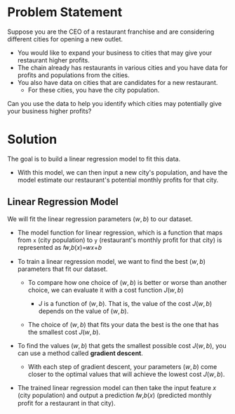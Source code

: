 # Problem Statement
Suppose you are the CEO of a restaurant franchise and are considering different cities for opening a new outlet.
- You would like to expand your business to cities that may give your restaurant higher profits.
- The chain already has restaurants in various cities and you have data for profits and populations from the cities.
- You also have data on cities that are candidates for a new restaurant. 
    - For these cities, you have the city population.
    
Can you use the data to help you identify which cities may potentially give your business higher profits?

# Solution
The goal is to build a linear regression model to fit this data.
- With this model, we can then input a new city's population, and have the model estimate our restaurant's potential monthly profits for that city.

## Linear Regression Model
We will fit the linear regression parameters $(w,b)$ to our dataset.
- The model function for linear regression, which is a function that maps from `x` (city population) to `y` (restaurant's monthly profit for that city) is represented as
    𝑓𝑤,𝑏(𝑥)=𝑤𝑥+𝑏

- To train a linear regression model, we want to find the best $(w,b)$ parameters that fit our dataset.  

    - To compare how one choice of $(w,b)$ is better or worse than another choice, we can evaluate it with a cost function $J(w,b)$
      - $J$ is a function of $(w,b)$. That is, the value of the cost $J(w,b)$ depends on the value of $(w,b)$.
  
    - The choice of $(w,b)$ that fits your data the best is the one that has the smallest cost $J(w,b)$.


- To find the values $(w,b)$ that gets the smallest possible cost $J(w,b)$, you can use a method called **gradient descent**. 
  - With each step of gradient descent, your parameters $(w,b)$ come closer to the optimal values that will achieve the lowest cost $J(w,b)$.
  

- The trained linear regression model can then take the input feature $x$ (city population) and output a prediction 𝑓𝑤,𝑏(𝑥) (predicted monthly profit for a restaurant in that city).

